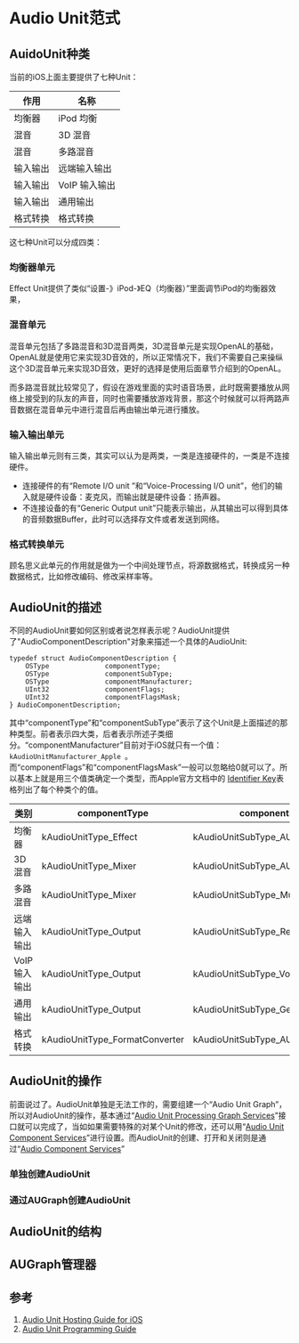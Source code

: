# Audio Unit范式

## AuidoUnit种类
当前的iOS上面主要提供了七种Unit：

作用 | 名称
---|---
均衡器| iPod 均衡
混音| 3D 混音
混音| 多路混音
输入输出| 远端输入输出
输入输出| VoIP 输入输出
输入输出| 通用输出
格式转换| 格式转换

这七种Unit可以分成四类：

### 均衡器单元
Effect Unit提供了类似“设置-》iPod-》EQ（均衡器）”里面调节iPod的均衡器效果，

### 混音单元
混音单元包括了多路混音和3D混音两类，3D混音单元是实现OpenAL的基础，OpenAL就是使用它来实现3D音效的，所以正常情况下，我们不需要自己来操纵这个3D混音单元来实现3D音效，更好的选择是使用后面章节介绍到的OpenAL。

而多路混音就比较常见了，假设在游戏里面的实时语音场景，此时既需要播放从网络上接受到的队友的声音，同时也需要播放游戏背景，那这个时候就可以将两路声音数据在混音单元中进行混音后再由输出单元进行播放。

### 输入输出单元
输入输出单元则有三类，其实可以认为是两类，一类是连接硬件的，一类是不连接硬件。

* 连接硬件的有“Remote I/O unit ”和“Voice-Processing I/O unit”，他们的输入就是硬件设备：麦克风，而输出就是硬件设备：扬声器。
* 不连接设备的有“Generic Output unit”只能表示输出，从其输出可以得到具体的音频数据Buffer，此时可以选择存文件或者发送到网络。

### 格式转换单元
顾名思义此单元的作用就是做为一个中间处理节点，将源数据格式，转换成另一种数据格式，比如修改编码、修改采样率等。


## AudioUnit的描述
不同的AudioUnit要如何区别或者说怎样表示呢？AudioUnit提供了"AudioComponentDescription"对象来描述一个具体的AudioUnit:

	typedef struct AudioComponentDescription {
	    OSType              componentType;
	    OSType              componentSubType;
	    OSType              componentManufacturer;
	    UInt32              componentFlags;
	    UInt32              componentFlagsMask;
	} AudioComponentDescription;
	
其中“componentType”和“componentSubType”表示了这个Unit是上面描述的那种类型。前者表示四大类，后者表示所述子类细分。“componentManufacturer”目前对于iOS就只有一个值：`kAudioUnitManufacturer_Apple `。而“componentFlags”和“componentFlagsMask”一般可以忽略给0就可以了。所以基本上就是用三个值类确定一个类型，而Apple官方文档中的
[Identifier Key](https://developer.apple.com/library/ios/documentation/MusicAudio/Conceptual/AudioUnitHostingGuide_iOS/UsingSpecificAudioUnits/UsingSpecificAudioUnits.html#//apple_ref/doc/uid/TP40009492-CH17-SW14)表格列出了每个种类个的值。

类别 | componentType | componentSubType | componentManufacturer
---|---|---|---
均衡器| kAudioUnitType_Effect  | kAudioUnitSubType_AUiPodEQ  | kAudioUnitManufacturer_Apple
3D 混音| kAudioUnitType_Mixer |  kAudioUnitSubType_AU3DMixerEmbedded  | kAudioUnitManufacturer_Apple
多路混音 | kAudioUnitType_Mixer  | kAudioUnitSubType_MultiChannelMixer  | kAudioUnitManufacturer_Apple
远端输入输出 | kAudioUnitType_Output |  kAudioUnitSubType_RemoteIO  | kAudioUnitManufacturer_Apple
VoIP 输入输出 | kAudioUnitType_Output  | kAudioUnitSubType_VoiceProcessingIO |  kAudioUnitManufacturer_Apple
通用输出 | kAudioUnitType_Output |  kAudioUnitSubType_GenericOutput |  kAudioUnitManufacturer_Apple
格式转换 | kAudioUnitType_FormatConverter |  kAudioUnitSubType_AUConverter |  kAudioUnitManufacturer_Apple

## AudioUnit的操作
前面说过了。AudioUnit单独是无法工作的，需要组建一个“Audio Unit Graph”，所以对AudioUnit的操作，基本通过“[Audio Unit Processing Graph Services](https://developer.apple.com/reference/audiotoolbox/1669790-audio_unit_processing_graph_serv)”接口就可以完成了，当如如果需要特殊的对某个Unit的修改，还可以用“[Audio Unit Component Services](https://developer.apple.com/reference/audiounit/1653800-audio_unit_component_services?language=objc)”进行设置。而AudioUnit的创建、打开和关闭则是通过“[Audio Component Services](https://developer.apple.com/reference/audiounit/1653552-audio_component_services?language=objc)”

### 单独创建AudioUnit

### 通过AUGraph创建AudioUnit

## AudioUnit的结构

## AUGraph管理器


## 参考
1. [Audio Unit Hosting Guide for iOS](https://developer.apple.com/library/content/documentation/MusicAudio/Conceptual/AudioUnitHostingGuide_iOS/Introduction/Introduction.html)
2. [Audio Unit Programming Guide](https://developer.apple.com/library/content/documentation/MusicAudio/Conceptual/AudioUnitProgrammingGuide/AudioUnitDevelopmentFundamentals/AudioUnitDevelopmentFundamentals.html#//apple_ref/doc/uid/TP40003278-CH7-SW5)